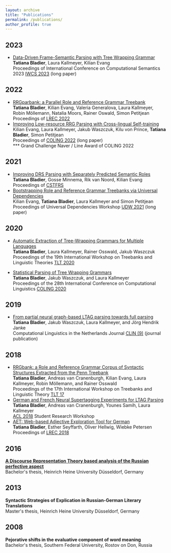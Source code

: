 ```yaml
---
layout: archive
title: "Publications"
permalink: /publications/
author_profile: true
---
```


## 2023

- [Data-Driven Frame-Semantic Parsing with Tree Wrapping Grammar](https://ultv.univ-lorraine.fr/video/15210-017-tatiana-bladier-data-driven-frame-semantic-parsing-with-tree-wrapping-grammar/)<br />
<b>Tatiana Bladier</b>, Laura Kallmeyer, Kilian Evang <br />
Proceedings of International Conference on Computational Semantics 2023 [IWCS 2023](https://iwcs2023.loria.fr/) (long paper)<br />

## 2022

- [RRGparbank: a Parallel Role and Reference Grammar Treebank](http://www.lrec-conf.org/proceedings/lrec2022/pdf/2022.lrec-1.517.pdf)<br />
<b>Tatiana Bladier</b>, Kilian Evang, Valeria Generalova, Laura Kallmeyer, Robin Möllemann, Natalia Moors, Rainer Oswald, Simon Petitjean <br />
Proceedings of [LREC 2022](https://lrec2022.lrec-conf.org/en/)<br />
- [Improving Low-resource RRG Parsing with Cross-lingual Self-training](https://aclanthology.org/2022.coling-1.384/)<br />
Kilian Evang, Laura Kallmeyer, Jakub Waszczuk, Kilu von Prince, <b>Tatiana Bladier</b>, Simon Petitjean <br /> 
Proceedings of [COLING 2022](https://coling2022.org/) (long paper) <br />
<span class="badge badge-award">*** Grand Challenge Naver / Line Award of COLING 2022</span>

## 2021

- [Improving DRS Parsing with Separately Predicted Semantic Roles](https://aclanthology.org/2021.cstfrs-1.3/) <br />
<b>Tatiana Bladier</b>, Gosse Minnema, Rik van Noord, Kilian Evang <br />
Proceedings of [CSTFRS](https://sites.google.com/view/cstfrs-2021/?pli=1) <br />
- [Bootstrapping Role and Reference Grammar Treebanks via Universal Dependencies](https://aclanthology.org/2021.udw-1.3.pdf)  <br />
Kilian Evang, <b>Tatiana Bladier</b>, Laura Kallmeyer and Simon Petitjean <br />
Proceedings of Universal Dependencies Workshop [UDW 2021](https://universaldependencies.org/udw21/) (long paper)

## 2020

- [Automatic Extraction of Tree-Wrapping Grammars for Multiple Languages](https://www.aclweb.org/anthology/2020.tlt-1.5.pdf)  <br />
<b>Tatiana Bladier</b>, Laura Kallmeyer, Rainer Osswald, Jakub Waszczuk <br />
 Proceedings of the 19th International Workshop on Treebanks and Linguistic Theories [TLT 2020](https://tlt2020.phil.hhu.de/)

- [Statistical Parsing of Tree Wrapping Grammars](https://aclanthology.org/2020.coling-main.595.pdf) <br />
<b>Tatiana Bladier</b>, Jakub Waszczuk, and Laura Kallmeyer <br />
Proceedings of the 28th International Conference on Computational Linguistics [COLING 2020](https://coling2020.org/)

## 2019

- [From partial neural graph-based LTAG parsing towards full parsing](https://clinjournal.org/clinj/article/view/90/81)  <br />
<b>Tatiana Bladier</b>, Jakub Waszczuk, Laura Kallmeyer, and Jörg Hendrik Janke   <br />
Computational Linguistics in the Netherlands Journal [CLIN (9)](https://www.clinjournal.org/clinj)  (journal publication)

## 2018

- [RRGbank: a Role and Reference Grammar Corpus of Syntactic Structures Extracted from the Penn Treebank](http://www.ep.liu.se/ecp/155/003/ecp18155003.pdf")  <br />
<b>Tatiana Bladier</b>, Andreas van Cranenburgh, Kilian Evang, Laura Kallmeyer, Robin Möllemann, and Rainer Osswald <br />
Proceedings of the 17th International Workshop on Treebanks and Linguistic Theory [TLT 17](https://www.uio.no/english/research/news-and-events/events/conferences/tlt17/)
- [German and French Neural Supertagging Experiments for LTAG Parsing](http://aclweb.org/anthology/P18-3009) <br />
<b>Tatiana Bladier</b>, Andreas van Cranenburgh, Younes Samih, Laura Kallmeyer <br />
[ACL 2018](https://acl2018.org/) Student Research Workshop
- [AET: Web-based Adjective Exploration Tool for German](http://www.lrec-conf.org/proceedings/lrec2018/pdf/194.pdf) <br />
<b>Tatiana Bladier</b>, Esther Seyffarth, Oliver Hellwig, Wiebke Petersen <br />
Proceedings of [LREC 2018](http://lrec2018.lrec-conf.org/en/)

## 2016

**[A Discourse Representation Theory based analysis of the Russian perfective aspect](https://tatianabladier.github.io/files/Bladier_BA_thesis_DRT_Russian_Aspect.pdf)**<br />
Bachelor's thesis, Heinrich Heine University Düsseldorf, Germany

## 2013 

**Syntactic Strategies of Explication in Russian-German Literary Translations** <br />
Master's thesis, Heinrich Heine University Düsseldorf, Germany <br />

## 2008

**Pejorative shifts in the evaluative component of word meaning<br />**
Bachelor's thesis, Southern Federal University, Rostov on Don, Russia<br />
